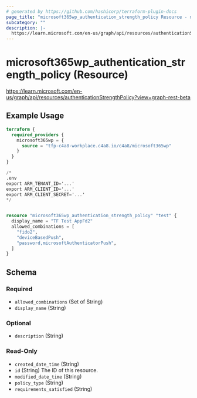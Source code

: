 ```yaml
---
# generated by https://github.com/hashicorp/terraform-plugin-docs
page_title: "microsoft365wp_authentication_strength_policy Resource - microsoft365wp"
subcategory: ""
description: |-
  https://learn.microsoft.com/en-us/graph/api/resources/authenticationStrengthPolicy?view=graph-rest-beta
---
```


# microsoft365wp_authentication_strength_policy (Resource)

https://learn.microsoft.com/en-us/graph/api/resources/authenticationStrengthPolicy?view=graph-rest-beta

## Example Usage

```terraform
terraform {
  required_providers {
    microsoft365wp = {
      source = "tfp-c4a8-workplace.c4a8.io/c4a8/microsoft365wp"
    }
  }
}

/*
.env
export ARM_TENANT_ID='...'
export ARM_CLIENT_ID='...'
export ARM_CLIENT_SECRET='...'
*/


resource "microsoft365wp_authentication_strength_policy" "test" {
  display_name = "TF Test AppFd2"
  allowed_combinations = [
    "fido2",
    "deviceBasedPush",
    "password,microsoftAuthenticatorPush",
  ]
}
```

<!-- schema generated by tfplugindocs -->
## Schema

### Required

- `allowed_combinations` (Set of String)
- `display_name` (String)

### Optional

- `description` (String)

### Read-Only

- `created_date_time` (String)
- `id` (String) The ID of this resource.
- `modified_date_time` (String)
- `policy_type` (String)
- `requirements_satisfied` (String)



